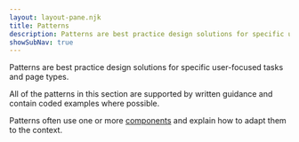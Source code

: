 ```yaml
---
layout: layout-pane.njk
title: Patterns
description: Patterns are best practice design solutions for specific user-focused tasks and page types
showSubNav: true
---
```


Patterns are best practice design solutions for specific user-focused tasks and page&nbsp;types.

All of the patterns in this section are supported by written guidance and contain coded examples where possible.

Patterns often use one or more [components](/components/) and explain how to adapt them to the&nbsp;context.
